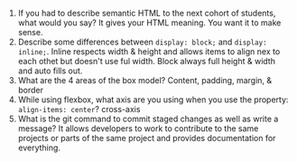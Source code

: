 1. If you had to describe semantic HTML to the next cohort of students, what would you say?
It gives your HTML meaning. You want it to make sense. 
2. Describe some differences between ```display: block;``` and ```display: inline;```.
Inline respects width & height and allows items to align nex to each othet but doesn't use ful width. Block always full height & width and auto fills out.
3. What are the 4 areas of the box model?
Content, padding, margin, & border 
4. While using flexbox, what axis are you using when you use the property: ```align-items: center```?
cross-axis
5. What is the git command to commit staged changes as well as write a message? 
It allows developers to work to contribute to the same projects or parts of the same project and provides documentation for everything. 